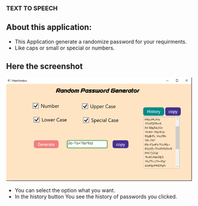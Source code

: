 ### TEXT TO SPEECH  

## About this application:
* This Application generate a randomize password for your requirments.
* Like caps or small or special or numbers.

## Here the screenshot
![Screenshot](https://github.com/SanthoshGandhi/Mini-Projects/blob/master/Random_Password/Random_Password/Image/Screenshot.PNG)

* You can select the option what you want.
* In the history button  You see the history of passwords you clicked. 
